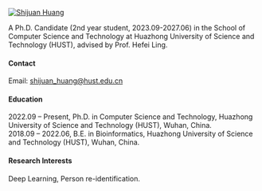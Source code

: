 

[![Shijuan Huang](https://img.shields.io/badge/ShijuanHuang-github-blue?logo=github)](https://github.com/ShijuanHuang/)

A Ph.D. Candidate (2nd year student, 2023.09-2027.06) in the School of Computer Science and Technology at Huazhong University of Science and Technology (HUST), advised by Prof. Hefei Ling.

#### Contact

Email: shijuan_huang@hust.edu.cn

#### Education
2022.09 – Present, Ph.D. in Computer Science and Technology, Huazhong University of Science and Technology (HUST), Wuhan, China.\
2018.09 – 2022.06, B.E. in Bioinformatics, Huazhong University of Science and Technology (HUST), Wuhan, China.

#### Research Interests
Deep Learning, Person re-identification.

